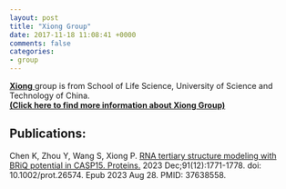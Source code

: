```yaml
---
layout: post
title: "Xiong Group"
date: 2017-11-18 11:08:41 +0000
comments: false
categories: 
- group
---
```


<!--# [Xiong Group]() -->
<!--
[<i class="fa fa-envelope-square fa-fw fa-2x"></i>](mailto:wj_hust08@hust.edu.cn?cc=yxiao@hust.edu.cn)
-->
<a href="http://bme.ustc.edu.cn/2023/0322/c28131a596069/page.htm" target="_blank">**Xiong** </a> group is from School of Life Science, University of Science and Technology of China.
<a href="http://bme.ustc.edu.cn/2023/0322/c28131a596069/page.htm " target="_blank"><strong></br>(Click here to find more information about Xiong Group)</strong></a>
</br>

## Publications:

Chen K, Zhou Y, Wang S, Xiong P. [RNA tertiary structure modeling with BRiQ potential in CASP15. Proteins.](https://pubmed.ncbi.nlm.nih.gov/37638558/) 2023 Dec;91(12):1771-1778. doi: 10.1002/prot.26574. Epub 2023 Aug 28. PMID: 37638558.